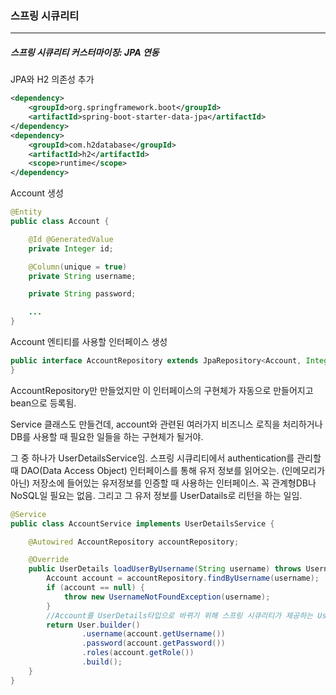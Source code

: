 <h3>스프링 시큐리티</h3>
<hr/>
<h5>스프링 시큐리티 커스터마이징: JPA 연동</h5>

JPA와 H2 의존성 추가

```xml
<dependency>
    <groupId>org.springframework.boot</groupId>
    <artifactId>spring-boot-starter-data-jpa</artifactId>
</dependency>
<dependency>
    <groupId>com.h2database</groupId>
    <artifactId>h2</artifactId>
    <scope>runtime</scope>
</dependency>
```

Account 생성

```java
@Entity
public class Account {

    @Id @GeneratedValue
    private Integer id;

    @Column(unique = true)
    private String username;

    private String password;

    ...
}
```

Account 엔티티를 사용할 인터페이스 생성

```java
public interface AccountRepository extends JpaRepository<Account, Integer> {
}
```

AccountRepository만 만들었지만 이 인터페이스의 구현체가 자동으로 만들어지고 bean으로 등록됨.

Service 클래스도 만들건데, account와 관련된 여러가지 비즈니스 로직을 처리하거나 DB를 사용할 때 필요한 일들을 하는 구현체가 될거야.

그 중 하나가 UserDetailsService임. 스프링 시큐리티에서 authentication를 관리할 때 DAO(Data Access Object) 인터페이스를 통해 유저 정보를 읽어오는. (인메모리가 아닌) 저장소에 들어있는 유저정보를 인증할 때 사용하는 인터페이스. 꼭 관계형DB나 NoSQL일 필요는 없음. 그리고 그 유저 정보를 UserDatails로 리턴을 하는 일임.

```java
@Service
public class AccountService implements UserDetailsService {

    @Autowired AccountRepository accountRepository;

    @Override
    public UserDetails loadUserByUsername(String username) throws UsernameNotFoundException {
        Account account = accountRepository.findByUsername(username);
        if (account == null) {
            throw new UsernameNotFoundException(username);
        }
        //Account를 UserDetails타입으로 바뀌기 위해 스프링 시큐리티가 제공하는 User.builder.
        return User.builder()
                .username(account.getUsername())
                .password(account.getPassword())
                .roles(account.getRole())
                .build();
    }
}
```

